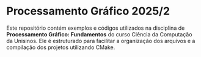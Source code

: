 # Processamento Gráfico 2025/2

Este repositório contém exemplos e códigos utilizados na disciplina de **Processamento Gráfico: Fundamentos** do curso Ciência da Computação da Unisinos. Ele é estruturado para facilitar a organização dos arquivos e a compilação dos projetos utilizando CMake.
